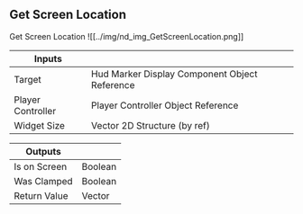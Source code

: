 ## Get Screen Location
Get Screen Location
![[../img/nd_img_GetScreenLocation.png]]

|Inputs||
|--|--|
| Target | Hud Marker Display Component Object Reference |
| Player Controller | Player Controller Object Reference |
| Widget Size | Vector 2D Structure (by ref) |

|Outputs||
|--|--|
| Is on Screen | Boolean |
| Was Clamped | Boolean |
| Return Value | Vector |
